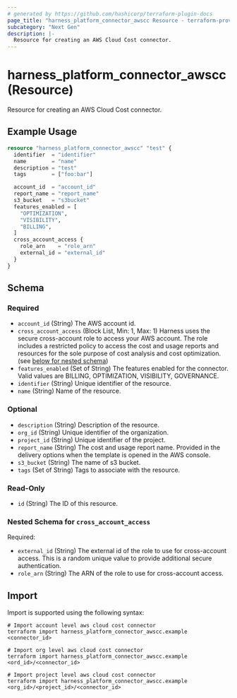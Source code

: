 ```yaml
---
# generated by https://github.com/hashicorp/terraform-plugin-docs
page_title: "harness_platform_connector_awscc Resource - terraform-provider-harness"
subcategory: "Next Gen"
description: |-
  Resource for creating an AWS Cloud Cost connector.
---
```


# harness_platform_connector_awscc (Resource)

Resource for creating an AWS Cloud Cost connector.

## Example Usage

```terraform
resource "harness_platform_connector_awscc" "test" {
  identifier  = "identifier"
  name        = "name"
  description = "test"
  tags        = ["foo:bar"]

  account_id  = "account_id"
  report_name = "report_name"
  s3_bucket   = "s3bucket"
  features_enabled = [
    "OPTIMIZATION",
    "VISIBILITY",
    "BILLING",
  ]
  cross_account_access {
    role_arn    = "role_arn"
    external_id = "external_id"
  }
}
```

<!-- schema generated by tfplugindocs -->
## Schema

### Required

- `account_id` (String) The AWS account id.
- `cross_account_access` (Block List, Min: 1, Max: 1) Harness uses the secure cross-account role to access your AWS account. The role includes a restricted policy to access the cost and usage reports and resources for the sole purpose of cost analysis and cost optimization. (see [below for nested schema](#nestedblock--cross_account_access))
- `features_enabled` (Set of String) The features enabled for the connector. Valid values are BILLING, OPTIMIZATION, VISIBILITY, GOVERNANCE.
- `identifier` (String) Unique identifier of the resource.
- `name` (String) Name of the resource.

### Optional

- `description` (String) Description of the resource.
- `org_id` (String) Unique identifier of the organization.
- `project_id` (String) Unique identifier of the project.
- `report_name` (String) The cost and usage report name. Provided in the delivery options when the template is opened in the AWS console.
- `s3_bucket` (String) The name of s3 bucket.
- `tags` (Set of String) Tags to associate with the resource.

### Read-Only

- `id` (String) The ID of this resource.

<a id="nestedblock--cross_account_access"></a>
### Nested Schema for `cross_account_access`

Required:

- `external_id` (String) The external id of the role to use for cross-account access. This is a random unique value to provide additional secure authentication.
- `role_arn` (String) The ARN of the role to use for cross-account access.

## Import

Import is supported using the following syntax:

```shell
# Import account level aws cloud cost connector 
terraform import harness_platform_connector_awscc.example <connector_id>

# Import org level aws cloud cost connector 
terraform import harness_platform_connector_awscc.example <ord_id>/<connector_id>

# Import project level aws cloud cost connector 
terraform import harness_platform_connector_awscc.example <org_id>/<project_id>/<connector_id>
```
